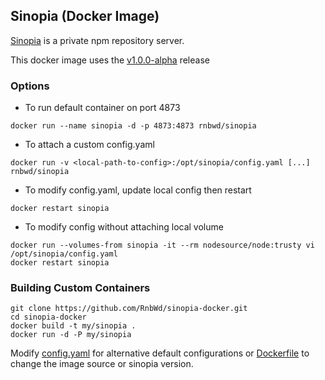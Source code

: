 ## Sinopia (Docker Image)

[Sinopia](https://github.com/rlidwka/sinopia) is a private npm repository server. 

This docker image uses the [v1.0.0-alpha](https://github.com/rlidwka/sinopia/tree/v1.0.0-alpha) release

### Options

- To run default container on port 4873

`docker run --name sinopia -d -p 4873:4873 rnbwd/sinopia`

- To attach a custom config.yaml 

`docker run -v <local-path-to-config>:/opt/sinopia/config.yaml [...] rnbwd/sinopia`

- To modify config.yaml, update local config then restart

`docker restart sinopia`

- To modify config without attaching local volume

```
docker run --volumes-from sinopia -it --rm nodesource/node:trusty vi /opt/sinopia/config.yaml
docker restart sinopia
```

### Building Custom Containers

```
git clone https://github.com/RnbWd/sinopia-docker.git
cd sinopia-docker
docker build -t my/sinopia .
docker run -d -P my/sinopia
```

Modify [config.yaml](https://github.com/RnbWd/sinopia-docker/blob/master/config.yaml) for alternative default configurations or [Dockerfile](https://github.com/RnbWd/sinopia-docker/blob/master/Dockerfile) to change the image source or sinopia version.



  
